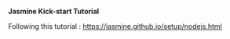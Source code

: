 **Jasmine Kick-start Tutorial**

Following this tutorial : https://jasmine.github.io/setup/nodejs.html
